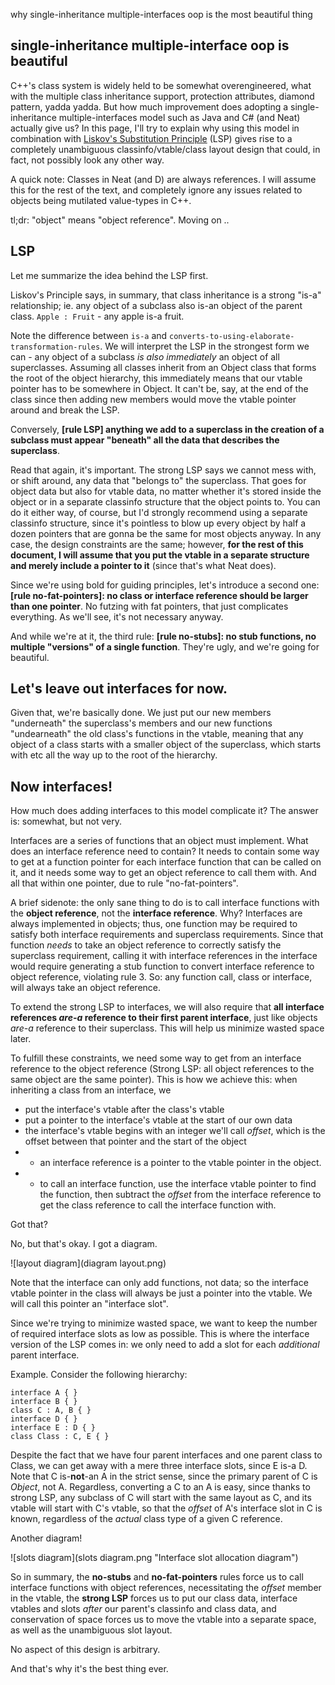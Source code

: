 why single-inheritance multiple-interfaces oop is the most beautiful thing
## single-inheritance multiple-interface oop is beautiful

C++'s class system is widely held to be somewhat overengineered, what with the multiple
class inheritance support, protection attributes, diamond pattern, yadda yadda.
But how much improvement does adopting a single-inheritance multiple-interfaces model such as
Java and C# (and Neat) actually give us? In this page, I'll try to explain why using this model
in combination with [Liskov's Substitution Principle](http://en.wikipedia.org/wiki/Liskov_substitution_principle) (LSP)
gives rise to a completely unambiguous classinfo/vtable/class layout design that could, in fact, not possibly look any other way.

A quick note: Classes in Neat (and D) are always references. I will assume this for the rest of the text,
and completely ignore any issues related to objects being mutilated value-types in C++.

tl;dr: "object" means "object reference". Moving on ..

## LSP

Let me summarize the idea behind the LSP first.

Liskov's Principle says, in summary, that class inheritance is a strong "is-a" relationship;
ie. any object of a subclass also is-an object of the parent class. `Apple : Fruit` - any apple
is-a fruit.

Note the difference between `is-a` and `converts-to-using-elaborate-transformation-rules`.
We will interpret the LSP in the strongest form we can - any object of a subclass _is also immediately_
an object of all superclasses. Assuming all classes inherit from an Object class that forms
the root of the object hierarchy, this immediately means that our vtable pointer has to be somewhere in
Object. It can't be, say, at the end of the class since then adding new members would move the vtable
pointer around and break the LSP.

Conversely, **[rule LSP] anything we add to a superclass in the creation of a subclass must appear "beneath" all the data that describes the
superclass**.

Read that again, it's important. The strong LSP says we cannot mess with, or shift around,
any data that "belongs to" the superclass. That goes for object data but also for vtable data,
no matter whether it's stored inside the object or in a separate classinfo structure that the object points to.
You can do it either way, of course, but I'd strongly recommend using a separate classinfo structure, since it's pointless
to blow up every object by half a dozen pointers that are gonna be the same for most objects anyway.
In any case, the design constraints are the same; however, **for the rest of this document, I will assume that you
put the vtable in a separate structure and merely include a pointer to it** (since that's what Neat does).

Since we're using bold for guiding principles, let's introduce a second one:
**[rule no-fat-pointers]: no class or interface reference should be larger than one pointer**. No futzing with fat pointers, that just complicates everything.
As we'll see, it's not necessary anyway.

And while we're at it, the third rule:
**[rule no-stubs]: no stub functions, no multiple "versions" of a single function**. They're ugly, and we're going for beautiful.

## Let's leave out interfaces for now.

Given that, we're basically done. We just put our new members "underneath" the superclass's members and our new functions "undearneath"
the old class's functions in the vtable, meaning that any object of a class starts with a smaller object of the superclass, which starts with
etc all the way up to the root of the hierarchy.

## Now interfaces!

How much does adding interfaces to this model complicate it? The answer is: somewhat, but not very.

Interfaces are a series of functions that an object must implement. What does an interface reference need to contain?
It needs to contain some way to get at a function pointer for each interface function that can be called on it, and it
needs some way to get an object reference to call them with. And all that within one pointer, due to rule "no-fat-pointers".

A brief sidenote: the only sane thing to do is to call interface functions with the **object reference**, not the **interface reference**.
Why? Interfaces are always implemented in objects; thus, one function may be required to satisfy both interface requirements
and superclass requirements. Since that function _needs_ to take an object reference to correctly satisfy the superclass requirement,
calling it with interface references in the interface would require generating a stub function to convert interface reference
to object reference, violating rule 3. So: any function call, class or interface, will always take an object reference.

To extend the strong LSP to interfaces, we will also require that **all interface references
_are-a_ reference to their first parent interface**, just like objects _are-a_ reference to their superclass. This will
help us minimize wasted space later.

To fulfill these constraints, we need some way to get from an interface reference to the object reference
(Strong LSP: all object references to the same object are the same pointer).
This is how we achieve this: when inheriting a class from an interface, we

* put the interface's vtable after the class's vtable
* put a pointer to the interface's vtable at the start of our own data
* the interface's vtable begins with an integer we'll call _offset_, which is the offset between that pointer and the start of the object
* * an interface reference is a pointer to the vtable pointer in the object.
* * to call an interface function, use the interface vtable pointer to find the function,
then subtract the _offset_ from the interface reference to get the class reference to call the interface function with.

Got that?

No, but that's okay. I got a diagram.

![layout diagram](diagram layout.png)

Note that the interface can only add functions, not data; so the interface vtable pointer in the class will always be just a pointer
into the vtable. We will call this pointer an "interface slot". 

Since we're trying to minimize wasted space, we want to keep the number of required interface slots as low as possible.
This is where the interface version of the LSP comes in: we only need to add a slot for each _additional_ parent interface.

Example. Consider the following hierarchy:

    interface A { }
    interface B { }
    class C : A, B { }
    interface D { }
    interface E : D { }
    class Class : C, E { }

Despite the fact that we have four parent interfaces and one parent class to Class, we can get away with a mere three interface slots,
since E is-a D. Note that C is-**not**-an A in the strict sense, since the primary parent of C is _Object_, not A. Regardless,
converting a C to an A is easy, since thanks to strong LSP, any subclass of C will start with the same layout as C, and its vtable will
start with C's vtable, so that the _offset_ of A's interface slot in C is known, regardless of the _actual_ class type of a given C reference.

Another diagram!

![slots diagram](slots diagram.png "Interface slot allocation diagram")

So in summary, the **no-stubs** and **no-fat-pointers** rules force us to call interface functions with object references,
necessitating the _offset_ member in the vtable, the **strong LSP** forces us to put our class data, interface vtables and slots _after_
our parent's classinfo and class data, and conservation of space forces us to move the vtable into a separate space, as well as
the unambiguous slot layout.

No aspect of this design is arbitrary.

And that's why it's the best thing ever.